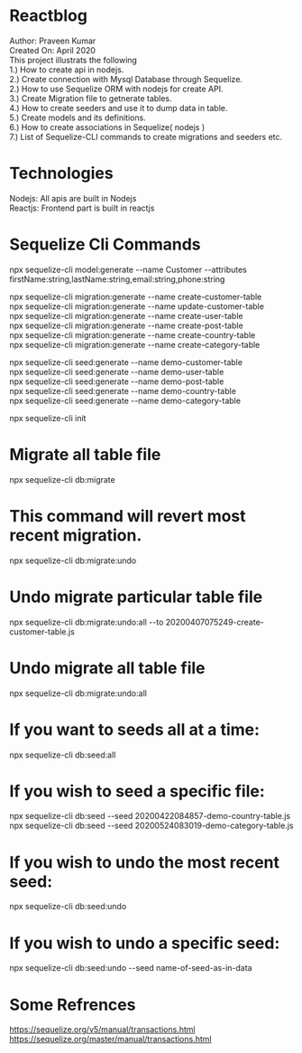 # Reactblog
Author: Praveen Kumar <br />
Created On: April 2020 <br />
This project illustrats the following <br />
	1.) How to create api in nodejs.<br />
	2.) Create connection with Mysql Database through Sequelize.<br />
	2.) How to use Sequelize ORM with nodejs for create API.<br />
	3.) Create Migration file to getnerate tables.<br />
	4.) How to create seeders and use it to dump data in table. <br />
	5.) Create models and its definitions.<br />
	6.) How to create associations in Sequelize( nodejs )<br />
	7.) List of Sequelize-CLI commands to create migrations and seeders etc.
	
# Technologies
Nodejs: All apis are built in Nodejs <br />
Reactjs: Frontend part is built in reactjs <br />
	
# Sequelize Cli Commands
npx sequelize-cli model:generate --name Customer --attributes firstName:string,lastName:string,email:string,phone:string

npx sequelize-cli migration:generate --name create-customer-table <br />
npx sequelize-cli migration:generate --name update-customer-table <br />
npx sequelize-cli migration:generate --name create-user-table <br />
npx sequelize-cli migration:generate --name create-post-table <br />
npx sequelize-cli migration:generate --name create-country-table <br />
npx sequelize-cli migration:generate --name create-category-table <br />

npx sequelize-cli seed:generate --name demo-customer-table <br />
npx sequelize-cli seed:generate --name demo-user-table <br />
npx sequelize-cli seed:generate --name demo-post-table <br />
npx sequelize-cli seed:generate --name demo-country-table <br />
npx sequelize-cli seed:generate --name demo-category-table <br />

npx sequelize-cli init <br />

# Migrate all table file
npx sequelize-cli db:migrate

# This command will revert most recent migration.
npx sequelize-cli db:migrate:undo 

# Undo migrate particular table file
npx sequelize-cli db:migrate:undo:all --to 20200407075249-create-customer-table.js

# Undo migrate all table file
npx sequelize-cli db:migrate:undo:all  


# If you want to seeds all at a time:
npx sequelize-cli db:seed:all 

# If you wish to seed a specific file:
npx sequelize-cli db:seed --seed 20200422084857-demo-country-table.js <br />
npx sequelize-cli db:seed --seed 20200524083019-demo-category-table.js

# If you wish to undo the most recent seed:
npx sequelize-cli db:seed:undo

# If you wish to undo a specific seed:
npx sequelize-cli db:seed:undo --seed name-of-seed-as-in-data

# Some Refrences
https://sequelize.org/v5/manual/transactions.html <br />
https://sequelize.org/master/manual/transactions.html <br />
	
